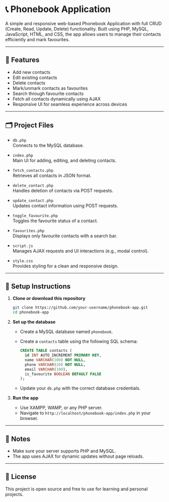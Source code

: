# 📞 Phonebook Application

A simple and responsive web-based Phonebook Application with full CRUD (Create, Read, Update, Delete) functionality. Built using PHP, MySQL, JavaScript, HTML, and CSS, the app allows users to manage their contacts efficiently and mark favourites.

---

## 🚀 Features

- Add new contacts
- Edit existing contacts
- Delete contacts
- Mark/unmark contacts as favourites
- Search through favourite contacts
- Fetch all contacts dynamically using AJAX
- Responsive UI for seamless experience across devices

---

## 🗂️ Project Files

- `db.php`  
  Connects to the MySQL database.

- `index.php`  
  Main UI for adding, editing, and deleting contacts.

- `fetch_contacts.php`  
  Retrieves all contacts in JSON format.

- `delete_contact.php`  
  Handles deletion of contacts via POST requests.

- `update_contact.php`  
  Updates contact information using POST requests.

- `toggle_favourite.php`  
  Toggles the favourite status of a contact.

- `favourites.php`  
  Displays only favourite contacts with a search bar.

- `script.js`  
  Manages AJAX requests and UI interactions (e.g., modal control).

- `style.css`  
  Provides styling for a clean and responsive design.

---

## 💾 Setup Instructions

1. **Clone or download this repository**
   ```bash
   git clone https://github.com/your-username/phonebook-app.git
   cd phonebook-app
   ```

2. **Set up the database**
   - Create a MySQL database named `phonebook`.
   - Create a `contacts` table using the following SQL schema:

     ```sql
     CREATE TABLE contacts (
       id INT AUTO_INCREMENT PRIMARY KEY,
       name VARCHAR(100) NOT NULL,
       phone VARCHAR(20) NOT NULL,
       email VARCHAR(100),
       is_favourite BOOLEAN DEFAULT FALSE
     );
     ```

   - Update your `db.php` with the correct database credentials.

3. **Run the app**
   - Use XAMPP, WAMP, or any PHP server.
   - Navigate to `http://localhost/phonebook-app/index.php` in your browser.

---

## 📌 Notes

- Make sure your server supports PHP and MySQL.
- The app uses AJAX for dynamic updates without page reloads.

---

## 📄 License

This project is open source and free to use for learning and personal projects.
